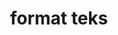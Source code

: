 ---
date:  ""
draft: false
title: "format teks"
weight: 13
parted:
    name: ""
    goal: "Parted 1"
    desc: "Memahami format teks CSS untuk mengatur tipografi dari font, gaya tulisan, serta meningkatkan keterbacaan konten pada halaman web."
    icon: ""
tasker:
    name: ""
    goal: "Parted 1"
    desc: "Mencari konsep dan prinsip dasar perpustakaan digital."
    icon: ""
assign:
    name: ""
    goal: "Parted 1"
    desc: "Membuat konsep dan prinsip dasar perpustakaan digital."
    icon: ""
metadata:
    index: false
    thumb: "cover.jpg"
    author: [ "null" ]
description: "Memahami format teks CSS untuk mengatur tipografi, gaya tulisan, serta meningkatkan keterbacaan konten halaman."
---